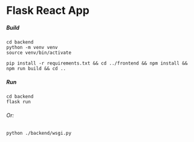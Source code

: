 # Flask React App

##### Build

    cd backend
    python -m venv venv
    source venv/bin/activate

    pip install -r requirements.txt && cd ../frontend && npm install && npm run build && cd ..

##### Run

    cd backend
    flask run

###### Or:

    python ./backend/wsgi.py
